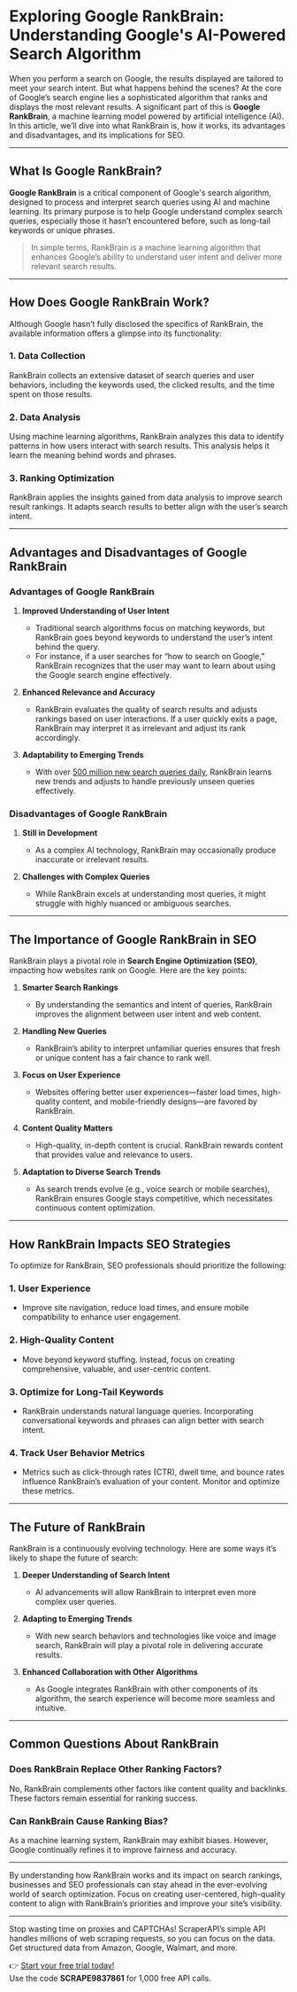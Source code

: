 # Exploring Google RankBrain: Understanding Google's AI-Powered Search Algorithm

When you perform a search on Google, the results displayed are tailored to meet your search intent. But what happens behind the scenes? At the core of Google’s search engine lies a sophisticated algorithm that ranks and displays the most relevant results. A significant part of this is **Google RankBrain**, a machine learning model powered by artificial intelligence (AI). In this article, we’ll dive into what RankBrain is, how it works, its advantages and disadvantages, and its implications for SEO.

---

## What Is Google RankBrain?

**Google RankBrain** is a critical component of Google's search algorithm, designed to process and interpret search queries using AI and machine learning. Its primary purpose is to help Google understand complex search queries, especially those it hasn’t encountered before, such as long-tail keywords or unique phrases.

> In simple terms, RankBrain is a machine learning algorithm that enhances Google’s ability to understand user intent and deliver more relevant search results.

---

## How Does Google RankBrain Work?

Although Google hasn’t fully disclosed the specifics of RankBrain, the available information offers a glimpse into its functionality:

### 1. **Data Collection**
RankBrain collects an extensive dataset of search queries and user behaviors, including the keywords used, the clicked results, and the time spent on those results.

### 2. **Data Analysis**
Using machine learning algorithms, RankBrain analyzes this data to identify patterns in how users interact with search results. This analysis helps it learn the meaning behind words and phrases.

### 3. **Ranking Optimization**
RankBrain applies the insights gained from data analysis to improve search result rankings. It adapts search results to better align with the user’s search intent.

---

## Advantages and Disadvantages of Google RankBrain

### Advantages of Google RankBrain
1. **Improved Understanding of User Intent**
   - Traditional search algorithms focus on matching keywords, but RankBrain goes beyond keywords to understand the user’s intent behind the query.
   - For instance, if a user searches for “how to search on Google,” RankBrain recognizes that the user may want to learn about using the Google search engine effectively.

2. **Enhanced Relevance and Accuracy**
   - RankBrain evaluates the quality of search results and adjusts rankings based on user interactions. If a user quickly exits a page, RankBrain may interpret it as irrelevant and adjust its rank accordingly.

3. **Adaptability to Emerging Trends**
   - With over [500 million new search queries daily](https://www.cnet.com/tech/services-and-software/google-search-scratches-its-brain-500-million-times-a-day/), RankBrain learns new trends and adjusts to handle previously unseen queries effectively.

### Disadvantages of Google RankBrain
1. **Still in Development**
   - As a complex AI technology, RankBrain may occasionally produce inaccurate or irrelevant results.

2. **Challenges with Complex Queries**
   - While RankBrain excels at understanding most queries, it might struggle with highly nuanced or ambiguous searches.

---

## The Importance of Google RankBrain in SEO

RankBrain plays a pivotal role in **Search Engine Optimization (SEO)**, impacting how websites rank on Google. Here are the key points:

1. **Smarter Search Rankings**
   - By understanding the semantics and intent of queries, RankBrain improves the alignment between user intent and web content.

2. **Handling New Queries**
   - RankBrain’s ability to interpret unfamiliar queries ensures that fresh or unique content has a fair chance to rank well.

3. **Focus on User Experience**
   - Websites offering better user experiences—faster load times, high-quality content, and mobile-friendly designs—are favored by RankBrain.

4. **Content Quality Matters**
   - High-quality, in-depth content is crucial. RankBrain rewards content that provides value and relevance to users.

5. **Adaptation to Diverse Search Trends**
   - As search trends evolve (e.g., voice search or mobile searches), RankBrain ensures Google stays competitive, which necessitates continuous content optimization.

---

## How RankBrain Impacts SEO Strategies

To optimize for RankBrain, SEO professionals should prioritize the following:

### 1. **User Experience**
   - Improve site navigation, reduce load times, and ensure mobile compatibility to enhance user engagement.

### 2. **High-Quality Content**
   - Move beyond keyword stuffing. Instead, focus on creating comprehensive, valuable, and user-centric content.

### 3. **Optimize for Long-Tail Keywords**
   - RankBrain understands natural language queries. Incorporating conversational keywords and phrases can align better with search intent.

### 4. **Track User Behavior Metrics**
   - Metrics such as click-through rates (CTR), dwell time, and bounce rates influence RankBrain’s evaluation of your content. Monitor and optimize these metrics.

---

## The Future of RankBrain

RankBrain is a continuously evolving technology. Here are some ways it’s likely to shape the future of search:

1. **Deeper Understanding of Search Intent**
   - AI advancements will allow RankBrain to interpret even more complex user queries.

2. **Adapting to Emerging Trends**
   - With new search behaviors and technologies like voice and image search, RankBrain will play a pivotal role in delivering accurate results.

3. **Enhanced Collaboration with Other Algorithms**
   - As Google integrates RankBrain with other components of its algorithm, the search experience will become more seamless and intuitive.

---

## Common Questions About RankBrain

### **Does RankBrain Replace Other Ranking Factors?**
No, RankBrain complements other factors like content quality and backlinks. These factors remain essential for ranking success.

### **Can RankBrain Cause Ranking Bias?**
As a machine learning system, RankBrain may exhibit biases. However, Google continually refines it to improve fairness and accuracy.

---

By understanding how RankBrain works and its impact on search rankings, businesses and SEO professionals can stay ahead in the ever-evolving world of search optimization. Focus on creating user-centered, high-quality content to align with RankBrain’s priorities and improve your site’s visibility.

---

Stop wasting time on proxies and CAPTCHAs! ScraperAPI’s simple API handles millions of web scraping requests, so you can focus on the data. Get structured data from Amazon, Google, Walmart, and more.

👉 [Start your free trial today!](https://bit.ly/Scraperapi)  
Use the code **SCRAPE9837861** for 1,000 free API calls.
